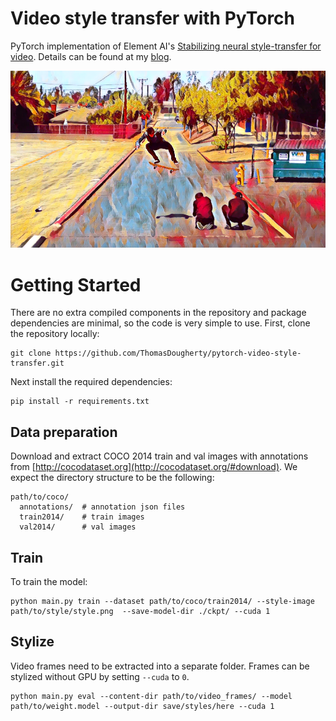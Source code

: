 # Video style transfer with PyTorch

PyTorch implementation of Element AI's [Stabilizing neural style-transfer for video](https://github.com/ElementAI/chainer-fast-neuralstyle/tree/stable-style). Details can be found at my [blog](https://thomasdougherty.github.io/pytorch-video-style-transfer/).

![video-style-transfer](.github/cover.png)

# Getting Started

There are no extra compiled components in the repository and package dependencies are minimal,
so the code is very simple to use.
First, clone the repository locally:
```
git clone https://github.com/ThomasDougherty/pytorch-video-style-transfer.git
```
Next install the required dependencies:
```
pip install -r requirements.txt
```
## Data preparation

Download and extract COCO 2014 train and val images with annotations from
[http://cocodataset.org](http://cocodataset.org/#download).
We expect the directory structure to be the following:
```
path/to/coco/
  annotations/  # annotation json files
  train2014/    # train images
  val2014/      # val images
```

## Train

To train the model:
```
python main.py train --dataset path/to/coco/train2014/ --style-image path/to/style/style.png  --save-model-dir ./ckpt/ --cuda 1
```

## Stylize

Video frames need to be extracted into a separate folder. Frames can be stylized without GPU by setting ```--cuda``` to ```0```.
```
python main.py eval --content-dir path/to/video_frames/ --model path/to/weight.model --output-dir save/styles/here --cuda 1
```
